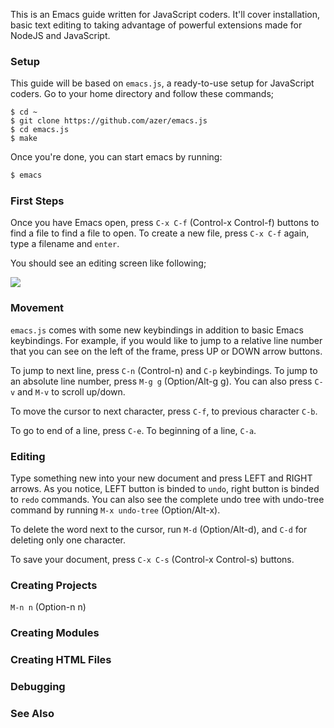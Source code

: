 This is an Emacs guide written for JavaScript coders. It'll cover installation, basic text editing to taking advantage 
of powerful extensions made for NodeJS and JavaScript.

### Setup

This guide will be based on `emacs.js`, a ready-to-use setup for JavaScript coders. Go to your home directory and follow these commands;

```
$ cd ~
$ git clone https://github.com/azer/emacs.js
$ cd emacs.js
$ make
```

Once you're done, you can start emacs by running:

```bash
$ emacs
```

### First Steps

Once you have Emacs open, press `C-x C-f` (Control-x Control-f) buttons to find a file to find a file to open. 
To create a new file, press `C-x C-f` again, type a filename and `enter`.

You should see an editing screen like following;

![](https://dl.dropboxusercontent.com/s/eb9xxqzwydl59fv/emacs-1.png)

### Movement

`emacs.js` comes with some new keybindings in addition to basic Emacs keybindings. For example, if you would like to jump to
a relative line number that you can see on the left of the frame, press UP or DOWN arrow buttons.

To jump to next line, press `C-n` (Control-n) and `C-p` keybindings. To jump to an absolute line number, press `M-g g` (Option/Alt-g g).
You can also press `C-v` and `M-v` to scroll up/down.

To move the cursor to next character, press `C-f`, to previous character `C-b`.

To go to end of a line, press `C-e`. To beginning of a line, `C-a`. 

### Editing

Type something new into your new document and press LEFT and RIGHT arrows. As you notice, LEFT button is binded to `undo`,
right button is binded to `redo` commands. You can also see the complete undo tree with undo-tree command by running `M-x undo-tree` (Option/Alt-x).

To delete the word next to the cursor, run `M-d` (Option/Alt-d), and `C-d` for deleting only one character.

To save your document, press `C-x C-s` (Control-x Control-s) buttons. 

### Creating Projects

`M-n n` (Option-n n)

### Creating Modules
### Creating HTML Files
### Debugging
### See Also
